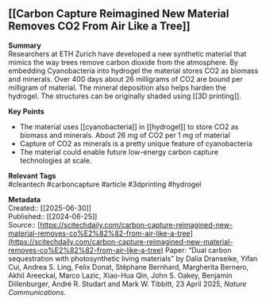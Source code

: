 ## [[Carbon Capture Reimagined New Material Removes CO2 From Air Like a Tree]]

**Summary**  
Researchers at ETH Zurich have developed a new synthetic material that mimics the way trees remove carbon dioxide from the atmosphere. By embedding Cyanobacteria into hydrogel the material stores CO2 as biomass and minerals. Over 400 days about 26 milligrams of CO2 are bound per milligram of material. The mineral deposition also helps harden the hydrogel. The structures can be originally shaded using [[3D printing]].

**Key Points**  
- The material uses [[cyanobacteria]] in [[hydrogel]] to store CO2 as biomass and minerals. About 26 mg of CO2 per 1 mg of material
- Capture of CO2 as minerals is a pretty unique feature of cyanobacteria
- The material could enable future low-energy carbon capture technologies at scale.

**Relevant Tags**  
#cleantech #carboncapture #article #3dprinting #hydrogel

**Metadata**  
Created:: [[2025-06-30]]  
Published:: [[2024-06-25]]  
Source:: [https://scitechdaily.com/carbon-capture-reimagined-new-material-removes-co%E2%82%82-from-air-like-a-tree](https://scitechdaily.com/carbon-capture-reimagined-new-material-removes-co%E2%82%82-from-air-like-a-tree)
Paper: “Dual carbon sequestration with photosynthetic living materials” by Dalia Dranseike, Yifan Cui, Andrea S. Ling, Felix Donat, Stéphane Bernhard, Margherita Bernero, Akhil Areeckal, Marco Lazic, Xiao-Hua Qin, John S. Oakey, Benjamin Dillenburger, André R. Studart and Mark W. Tibbitt, 23 April 2025, _Nature Communications_.